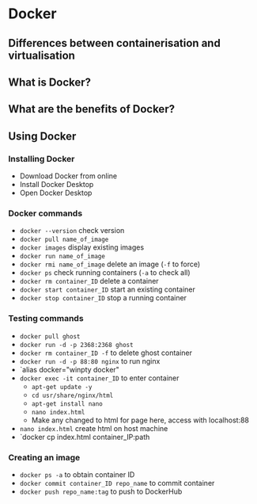 # Docker
## Differences between containerisation and virtualisation

## What is Docker?

## What are the benefits of Docker?

## Using Docker
### Installing Docker
- Download Docker from online
- Install Docker Desktop
- Open Docker Desktop

### Docker commands
- `docker --version` check version
- `docker pull name_of_image`
- `docker images` display existing images
- `docker run name_of_image`
- `docker rmi name_of_image` delete an image (`-f` to force)
- `docker ps` check running containers (`-a` to check all)
- `docker rm container_ID` delete a container
- `docker start container_ID` start an existing container
- `docker stop container_ID` stop a running container

### Testing commands
- `docker pull ghost`
- `docker run -d -p 2368:2368 ghost`
- `docker rm container_ID -f` to delete ghost container
- `docker run -d -p 88:80 nginx` to run nginx
- `alias docker="winpty docker"
- `docker exec -it container_ID` to enter container
	- `apt-get update -y`
	- `cd usr/share/nginx/html`
	- `apt-get install nano`
	- `nano index.html`
	- Make any changed to html for page here, access with localhost:88
- `nano index.html` create html on host machine
- `docker cp index.html container_IP:path

### Creating an image
- `docker ps -a` to obtain container ID
- `docker commit container_ID repo_name` to commit container
- `docker push repo_name:tag` to push to DockerHub
